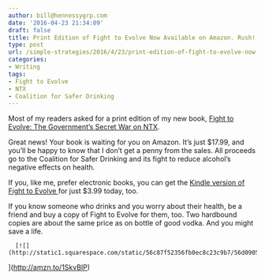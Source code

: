 ```yaml
---
author: bill@hennessygrp.com
date: '2016-04-23 21:34:09'
draft: false
title: Print Edition of Fight to Evolve Now Available on Amazon. Rush!
type: post
url: /simple-strategies/2016/4/23/print-edition-of-fight-to-evolve-now-available-on-amazon-rush
categories:
- Writing
tags:
- Fight to Evolve
- NTX
- Coalition for Safer Drinking
---
```


Most of my readers asked for a print edition of my new book, [Fight to Evolve: The Government’s Secret War on NTX](http://amzn.to/1SX2uY4).

Great news! Your book is waiting for you on Amazon. It’s just $17.99, and you’ll be happy to know that I don’t get a penny from the sales. All proceeds go to the Coalition for Safer Drinking and its fight to reduce alcohol’s negative effects on health.

If you, like me, prefer electronic books, you can get the [Kindle version of Fight to Evolve ](http://amzn.to/1ptvxe2)for just $3.99 today, too.

If you know someone who drinks and you worry about their health, be a friend and buy a copy of Fight to Evolve for them, too. Two hardbound copies are about the same price as on bottle of good vodka. And you might save a life.


  
      [![](http://static1.squarespace.com/static/56c87f52356fb0ec8c23c9b7/56d09050d9fd567b5dd38d8b/571bea31b6aa6012a7249600/1461447231857//img.jpg)
](http://amzn.to/1SkvBIP)
